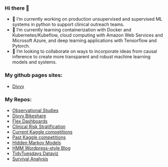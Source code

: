 ### Hi there 👋

- 🔭 I’m currently working on production unsupervised and supervised ML systems in python to support clinical outreach teams.
- 🌱 I’m currently learning containerization with Docker and Kubernetes/Kubeflow, cloud computing with Amazon Web Services and Microsoft Azure, and deep learning applications with Tensorflow and Pytorch.
- 👯 I’m looking to collaborate on ways to incorporate ideas from causal inference to create more transparent and robust machine learning models and systems.


### My github pages sites:
- [Divvy](https://zacklarsen.github.io/flex_master/Divvy_dashboard.html)


### My Repos:
- [Observational Studies](https://github.com/ZackLarsen/Observational_studies)
- [Divvy Bikeshare](https://zacklarsen.github.io/divvy/)
- [Flex Dashboards](https://github.com/ZackLarsen/flex_master)
- [Clinical Risk Stratification](https://github.com/ZackLarsen/risk-stratification)
- [Current Kaggle competitions](https://github.com/ZackLarsen/kaggle-wids-datathon-2020)
- [Past Kaggle competitions](https://github.com/ZackLarsen/kaggle)
- [Hidden Markov Models](https://github.com/ZackLarsen/hmm)
- [HMM Wordpress-style Blog](https://zacklarsen.github.io/hmm/)
- [TidyTuesdays Dataviz](https://github.com/ZackLarsen/tidy_tuesdays)
- [Survival Analysis](https://github.com/ZackLarsen/survival)
